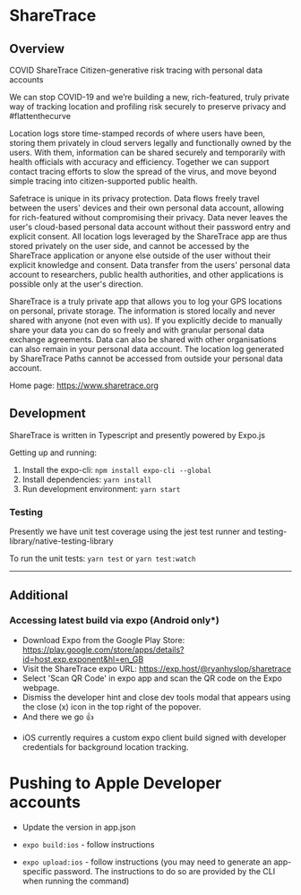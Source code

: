 # ShareTrace

## Overview

COVID ShareTrace Citizen-generative risk tracing with personal data accounts

We can stop COVID-19 and we’re building a new, rich-featured, truly private way of tracking location and profiling risk securely to preserve privacy and #flattenthecurve

Location logs store time-stamped records of where users have been, storing them privately in cloud servers legally and functionally owned by the users. With them, information can be shared securely and temporarily with health officials with accuracy and efficiency. Together we can support contact tracing efforts to slow the spread of the virus, and move beyond simple tracing into citizen-supported public health.

Safetrace is unique in its privacy protection. Data flows freely travel between the users' devices and their own personal data account, allowing for rich-featured without compromising their privacy. Data never leaves the user's cloud-based personal data account without their password entry and explicit consent. All location logs leveraged by the ShareTrace app are thus stored privately on the user side, and cannot be accessed by the ShareTrace application or anyone else outside of the user without their explicit knowledge and consent. Data transfer from the users' personal data account to researchers, public health authorities, and other applications is possible only at the user's direction.

ShareTrace is a truly private app that allows you to log your GPS locations on personal, private storage. The information is stored locally and never shared with anyone (not even with us). If you explicitly decide to manually share your data you can do so freely and with granular personal data exchange agreements. Data can also be shared with other organisations can also remain in your personal data account. The location log generated by ShareTrace Paths cannot be accessed from outside your personal data account.

Home page: https://www.sharetrace.org

## Development

ShareTrace is written in Typescript and presently powered by Expo.js

Getting up and running:

1. Install the expo-cli: `npm install expo-cli --global`
2. Install dependencies: `yarn install`
3. Run development environment: `yarn start`

### Testing

Presently we have unit test coverage using the jest test runner and testing-library/native-testing-library

To run the unit tests: `yarn test` or `yarn test:watch`

---

## Additional

### Accessing latest build via expo (Android only\*)

-   Download Expo from the Google Play Store: https://play.google.com/store/apps/details?id=host.exp.exponent&hl=en_GB
-   Visit the ShareTrace expo URL: https://exp.host/@ryanhyslop/sharetrace
-   Select 'Scan QR Code' in expo app and scan the QR code on the Expo webpage.
-   Dismiss the developer hint and close dev tools modal that appears using the close (x) icon in the top right of the popover.
-   And there we go 👍

*   iOS currently requires a custom expo client build signed with developer credentials for background location tracking.

# Pushing to Apple Developer accounts

-   Update the version in app.json

-   `expo build:ios` - follow instructions
-   `expo upload:ios` - follow instructions (you may need to generate an app-specific password. The instructions to do so are provided by the CLI when running the command)
